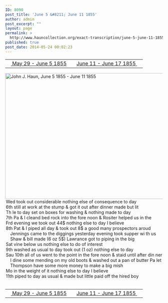 ```yaml
---
ID: 8090
post_title: 'June 5 &#8211; June 11 1855'
author: admin
post_excerpt: ""
layout: page
permalink: >
  http://www.hauncollection.org/exact-transcription/june-5-june-11-1855/
published: true
post_date: 2014-05-24 00:02:23
---
```

<table style="width: 100%;" align="center">
<tbody>
<tr>
<td width="50%"><a title="May 29 – June 5 1855" href="http://www.hauncollection.org/version-2/version-ii-series-i/may-29-june-5-1855/"><img src="https://lh3.googleusercontent.com/-EFJpxxNiPNw/VqgtWBCZrMI/AAAAAAAAAFU/WfY4lPFWWkg/s800-Ic42/Soeb-Plain-Arrows-8-10px.png" alt="" width="10" height="10" /> May 29 - June 5 1855</a></td>
<td style="text-align: right;"><a href="http://www.hauncollection.org/version-2/version-ii-series-i/june-11-june-17-1855/"> June 11 - June 17 1855 <img src="https://lh3.googleusercontent.com/-67k0cYlpXHw/VqgtWKz1MXI/AAAAAAAAAFU/k9PW_Piyurk/s800-Ic42/Soeb-Plain-Arrows-5-10px.png" alt="" width="10" height="10" /></a></td>
</tr>
</tbody>
</table>
<a href="http://www.hauncollection.org/wp-content/uploads/John Haun/JJH_098_June 5 1855 - June 11 1855.JPG" target="_blank" rel="noopener"><img class="alignnone wp-image-2328 size-large" src="http://www.hauncollection.org/wp-content/uploads/John Haun/JJH_098_June 5 1855 - June 11 1855-1024x682.jpg" alt="John J. Haun, June 5 1855 - June 11 1855" width="604" height="402" /></a>
<div style="text-indent: -1em; padding-left: 16px;">Wed took out considerable nothing else of consequence to day</div>
<div style="text-indent: -1em; padding-left: 16px;">6th still at work at the stump &amp; got it out after dinner made but lit</div>
<div style="text-indent: -1em; padding-left: 16px;">Th le to day set on boxes for washing &amp; nothing made to day</div>
<div style="text-indent: -1em; padding-left: 16px;">7th Pa &amp; I cleand bed rock into the fore noon &amp; Rositer helped us in the</div>
<div style="text-indent: -1em; padding-left: 16px;">Frd evening we took out 44$ nothing else to day I believe</div>
<div style="text-indent: -1em; padding-left: 16px;">8th Pat &amp; I piped all day &amp; took out 8$ a good many prospectors aroud
Jennings came to the diggings yesterday evening took supper wi
th us Shaw &amp; bill made (6 oz 5$) Lawrance got to piping in the big</div>
<div style="text-indent: -1em; padding-left: 16px;">Sat vine below us nothing else to do of interest</div>
<div style="text-indent: -1em; padding-left: 16px;">9th washed as usual to day took out (1 oz) nothing else to day</div>
<div style="text-indent: -1em; padding-left: 16px;">Sau 10th all of us went to the point in the fore noon &amp; staid until after din
ner I dine some mending on my old boots &amp; washed out a pan of
butter Pa let Thompson have some more money to make a big mish</div>
<div style="text-indent: -1em; padding-left: 16px;">Mo in the weight of it nothing else to day I believe</div>
<div style="text-indent: -1em; padding-left: 16px;">11th piped to day as usual &amp; made but little paid off the hired boy</div>
&nbsp;
<table style="width: 100%;" align="center">
<tbody>
<tr>
<td width="50%"><a title="May 29 – June 5 1855" href="http://www.hauncollection.org/version-2/version-ii-series-i/may-29-june-5-1855/"><img src="https://lh3.googleusercontent.com/-EFJpxxNiPNw/VqgtWBCZrMI/AAAAAAAAAFU/WfY4lPFWWkg/s800-Ic42/Soeb-Plain-Arrows-8-10px.png" alt="" width="10" height="10" /> May 29 - June 5 1855</a></td>
<td style="text-align: right;"><a href="http://www.hauncollection.org/version-2/version-ii-series-i/june-11-june-17-1855/"> June 11 - June 17 1855 <img src="https://lh3.googleusercontent.com/-67k0cYlpXHw/VqgtWKz1MXI/AAAAAAAAAFU/k9PW_Piyurk/s800-Ic42/Soeb-Plain-Arrows-5-10px.png" alt="" width="10" height="10" /></a></td>
</tr>
</tbody>
</table>